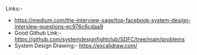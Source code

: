 Links:-
* https://medium.com/the-interview-sage/top-facebook-system-design-interview-questions-ec976c6cdaa9
* Good Github Link:- https://github.com/systemdesignfightclub/SDFC/tree/main/problems
* System Design Drawing:- https://excalidraw.com/
